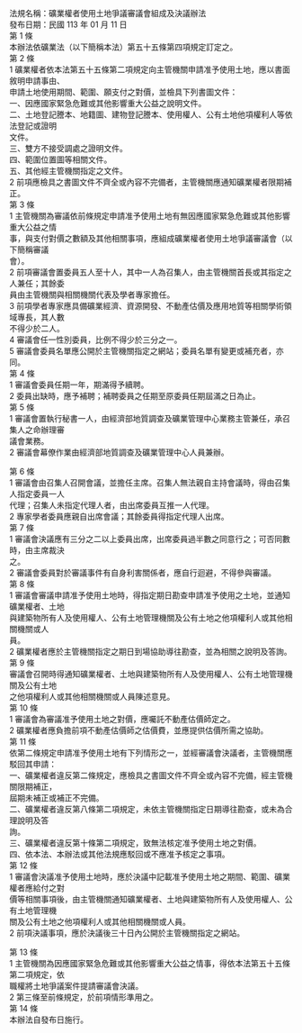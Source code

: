 法規名稱：礦業權者使用土地爭議審議會組成及決議辦法  
發布日期：民國 113 年 01 月 11 日  
第 1 條  
本辦法依礦業法（以下簡稱本法）第五十五條第四項規定訂定之。  
第 2 條  
1 礦業權者依本法第五十五條第二項規定向主管機關申請准予使用土地，應以書面敘明申請事由、  
申請土地使用期間、範圍、願支付之對價，並檢具下列書圖文件：  
一、因應國家緊急危難或其他影響重大公益之說明文件。  
二、土地登記謄本、地籍圖、建物登記謄本、使用權人、公有土地他項權利人等依法登記或證明  
文件。  
三、雙方不接受調處之證明文件。  
四、範圍位置圖等相關文件。  
五、其他經主管機關指定之文件。  
2 前項應檢具之書圖文件不齊全或內容不完備者，主管機關應通知礦業權者限期補正。  
第 3 條  
1 主管機關為審議依前條規定申請准予使用土地有無因應國家緊急危難或其他影響重大公益之情  
事，與支付對價之數額及其他相關事項，應組成礦業權者使用土地爭議審議會（以下簡稱審議  
會）。  
2 前項審議會置委員五人至十人，其中一人為召集人，由主管機關首長或其指定之人兼任；其餘委  
員由主管機關與相關機關代表及學者專家擔任。  
3 前項學者專家應具備礦業經濟、資源開發、不動產估價及應用地質等相關學術領域專長，其人數  
不得少於二人。  
4 審議會任一性別委員，比例不得少於三分之一。  
5 審議會委員名單應公開於主管機關指定之網站；委員名單有變更或補充者，亦同。  
第 4 條  
1 審議會委員任期一年，期滿得予續聘。  
2 委員出缺時，應予補聘；補聘委員之任期至原委員任期屆滿之日為止。  
第 5 條  
1 審議會置執行秘書一人，由經濟部地質調查及礦業管理中心業務主管兼任，承召集人之命辦理審  
議會業務。  
2 審議會幕僚作業由經濟部地質調查及礦業管理中心人員兼辦。  


第 6 條  
1 審議會由召集人召開會議，並擔任主席。召集人無法親自主持會議時，得由召集人指定委員一人  
代理；召集人未指定代理人者，由出席委員互推一人代理。  
2 專家學者委員應親自出席會議；其餘委員得指定代理人出席。  
第 7 條  
1 審議會決議應有三分之二以上委員出席，出席委員過半數之同意行之；可否同數時，由主席裁決  
之。  
2 審議會委員對於審議事件有自身利害關係者，應自行迴避，不得參與審議。  
第 8 條  
1 審議會審議申請准予使用土地時，得指定期日勘查申請准予使用之土地，並通知礦業權者、土地  
與建築物所有人及使用權人、公有土地管理機關及公有土地之他項權利人或其他相關機關或人  
員。  
2 礦業權者應於主管機關指定之期日到場協助導往勘查，並為相關之說明及答詢。  
第 9 條  
審議會召開時得通知礦業權者、土地與建築物所有人及使用權人、公有土地管理機關及公有土地  
之他項權利人或其他相關機關或人員陳述意見。  
第 10 條  
1 審議會為審議准予使用土地之對價，應囑託不動產估價師定之。  
2 礦業權者應負擔前項不動產估價師之估價費，並應提供估價所需之協助。  
第 11 條  
依第二條規定申請准予使用土地有下列情形之一，並經審議會決議者，主管機關應駁回其申請：  
一、礦業權者違反第二條規定，應檢具之書圖文件不齊全或內容不完備，經主管機關限期補正，  
屆期未補正或補正不完備。  
二、礦業權者違反第八條第二項規定，未依主管機關指定日期導往勘查，或未為合理說明及答  
詢。  
三、礦業權者違反第十條第二項規定，致無法核定准予使用土地之對價。  
四、依本法、本辦法或其他法規應駁回或不應准予核定之事項。  
第 12 條  
1 審議會決議准予使用土地時，應於決議中記載准予使用土地之期間、範圍、礦業權者應給付之對  
價等相關事項後，由主管機關通知礦業權者、土地與建築物所有人及使用權人、公有土地管理機  
關及公有土地之他項權利人或其他相關機關或人員。  
2 前項決議事項，應於決議後三十日內公開於主管機關指定之網站。  


第 13 條  
1 主管機關為因應國家緊急危難或其他影響重大公益之情事，得依本法第五十五條第二項規定，依  
職權將土地爭議案件提請審議會決議。  
2 第三條至前條規定，於前項情形準用之。  
第 14 條  
本辦法自發布日施行。  


